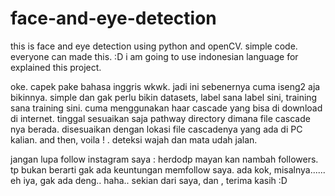# face-and-eye-detection
this is face and eye detection using python and openCV. simple code. everyone can made this. :D
i am going to use indonesian language for explained this project.

oke. capek pake bahasa inggris wkwk.
jadi ini sebenernya cuma iseng2 aja bikinnya. simple dan gak perlu bikin datasets, label sana label sini, training sana training sini. cuma menggunakan
haar cascade yang bisa di download di internet. tinggal sesuaikan saja pathway directory dimana file cascade nya berada. disesuaikan dengan lokasi file cascadenya
yang ada di PC kalian. and then, voila ! . deteksi wajah dan mata udah jalan. 

jangan lupa follow instagram saya : herdodp 
mayan kan nambah followers. tp bukan berarti gak ada keuntungan memfollow saya. ada kok, misalnya......
eh iya, gak ada deng.. haha..
sekian dari saya, dan , terima kasih :D
